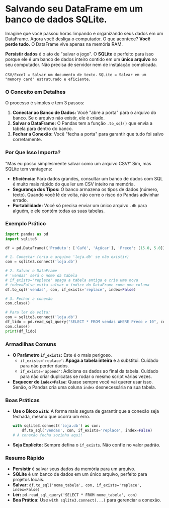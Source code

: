 # Salvando seu DataFrame em um banco de dados SQLite.

Imagine que você passou horas limpando e organizando seus dados em um DataFrame. Agora você desliga o computador. O que acontece? **Você perde tudo.** O DataFrame vive apenas na memória RAM.

**Persistir dados** é o ato de "salvar o jogo". O **SQLite** é perfeito para isso porque ele é um banco de dados inteiro contido em um **único arquivo** no seu computador. Não precisa de servidor nem de instalação complicada.

`CSV/Excel = Salvar um documento de texto.`
`SQLite = Salvar em um "memory card" estruturado e eficiente.`

### O Conceito em Detalhes

O processo é simples e tem 3 passos:
1.  **Conectar ao Banco de Dados:** Você "abre a porta" para o arquivo do banco. Se o arquivo não existir, ele é criado.
2.  **Salvar o DataFrame:** O Pandas tem a função `.to_sql()` que envia a tabela para dentro do banco.
3.  **Fechar a Conexão:** Você "fecha a porta" para garantir que tudo foi salvo corretamente.

### Por Que Isso Importa?

"Mas eu posso simplesmente salvar como um arquivo CSV!" Sim, mas SQLite tem vantagens:
- **Eficiência:** Para dados grandes, consultar um banco de dados com SQL é muito mais rápido do que ler um CSV inteiro na memória.
- **Segurança dos Tipos:** O banco armazena os tipos de dados (número, texto). Quando você lê de volta, não corre o risco do Pandas adivinhar errado.
- **Portabilidade:** Você só precisa enviar um único arquivo `.db` para alguém, e ele contém todas as suas tabelas.

### Exemplo Prático

```python
import pandas as pd
import sqlite3

df = pd.DataFrame({'Produto': ['Café', 'Açúcar'], 'Preco': [15.0, 5.0]})

# 1. Conectar (cria o arquivo 'loja.db' se não existir)
con = sqlite3.connect('loja.db')

# 2. Salvar o DataFrame
# 'vendas' será o nome da tabela
# if_exists='replace' apaga a tabela antiga e cria uma nova
# index=False evita salvar o índice do DataFrame como uma coluna
df.to_sql('vendas', con, if_exists='replace', index=False)

# 3. Fechar a conexão
con.close()

# Para ler de volta:
con = sqlite3.connect('loja.db')
df_lido = pd.read_sql_query("SELECT * FROM vendas WHERE Preco > 10", con)
con.close()
print(df_lido)
```

### Armadilhas Comuns

- **O Parâmetro `if_exists`:** Este é o mais perigoso.
  - `if_exists='replace'`: **Apaga a tabela inteira** e a substitui. Cuidado para não perder dados.
  - `if_exists='append'`: Adiciona os dados ao final da tabela. Cuidado para não criar duplicatas se rodar o mesmo script várias vezes.
- **Esquecer de `index=False`:** Quase sempre você vai querer usar isso. Senão, o Pandas cria uma coluna `index` desnecessária na sua tabela.

### Boas Práticas

- **Use o Bloco `with`:** A forma mais segura de garantir que a conexão seja fechada, mesmo que ocorra um erro.
  ```python
  with sqlite3.connect('loja.db') as con:
      df.to_sql('vendas', con, if_exists='replace', index=False)
  # A conexão fecha sozinha aqui!
  ```
- **Seja Explícito:** Sempre defina o `if_exists`. Não confie no valor padrão.

### Resumo Rápido
- **Persistir** é salvar seus dados da memória para um arquivo.
- **SQLite** é um banco de dados em um único arquivo, perfeito para projetos locais.
- **Salvar:** `df.to_sql('nome_tabela', con, if_exists='replace', index=False)`
- **Ler:** `pd.read_sql_query('SELECT * FROM nome_tabela', con)`
- **Boa Prática:** Use `with sqlite3.connect(...)` para gerenciar a conexão.